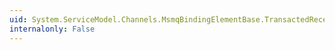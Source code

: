 ```yaml
---
uid: System.ServiceModel.Channels.MsmqBindingElementBase.TransactedReceiveEnabled
internalonly: False
---
```

